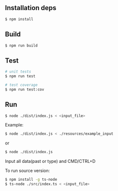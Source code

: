 ## Installation deps

```bash
$ npm install
```

## Build

```bash
$ npm run build
```

## Test

```bash
# unit tests
$ npm run test

# test coverage
$ npm run test:cov
```

## Run

```bash
$ node ./dist/index.js < <input_file>
```

Example:

```bash
$ node ./dist/index.js < ./resources/example_input
```
or 
```bash
$ node ./dist/index.js
```
Input all data(past or type) and CMD/CTRL+D

To run source version:
```bash
$ npm install -g ts-node
$ ts-node ./src/index.ts < <input_file>
```
